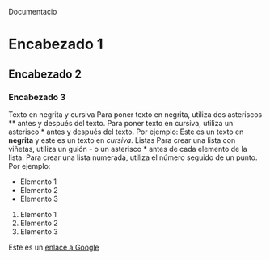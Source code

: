 Documentacio
# Encabezado 1
## Encabezado 2
### Encabezado 3
Texto en negrita y cursiva
Para poner texto en negrita, utiliza dos asteriscos ** antes y después del texto. Para poner texto en cursiva,
utiliza un asterisco * antes y después del texto. Por ejemplo:
Este es un texto en **negrita** y este es un texto en *cursiva*.
Listas
Para crear una lista con viñetas, utiliza un guión - o un asterisco * antes de cada elemento de la lista. Para
crear una lista numerada, utiliza el número seguido de un punto. Por ejemplo:
- Elemento 1
- Elemento 2
- Elemento 3
1. Elemento 1
2. Elemento 2
3. Elemento 3


 Este es un [enlace a Google](https://www.google.com.pe/?hl=es)

